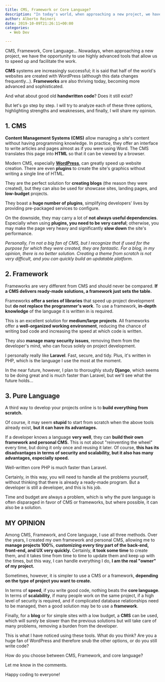 ```yaml
---
title: CMS, Framework or Core Language?
description: "In today's world, when approaching a new project, we have the opportunity to use highly advanced tools..."
author: Alberto Reineri
date: 2019-10-09T21:26:11+00:00
categories:
  - Web Dev

---
```


CMS, Framework, Core Language… Nowadays, when approaching a new project, we have the opportunity to use highly advanced tools that allow us to speed up and facilitate the work.

**CMS** systems are increasingly successful; it is said that half of the world's websites are created with WordPress (although this data changes frequently...). **Frameworks** are also thriving today, becoming more advanced and sophisticated.

And what about good old **handwritten code**? Does it still exist?

But let's go step by step. I will try to analyze each of these three options, highlighting strengths and weaknesses, and finally, I will share my opinion.

## 1. CMS

**Content Management Systems (CMS)** allow managing a site's content without having programming knowledge. In practice, they offer an interface to write articles and pages almost as if you were using Word. The CMS translates this page into **HTML** so that it can be viewed by a browser.

Modern CMS, especially **[WordPress][1]**, can greatly speed up website creation. There are even **plugins** to create the site's graphics without writing a single line of HTML.

They are the perfect solution for **creating blogs** (the reason they were created), but they can also be used for showcase sites, landing pages, and **low-budget** projects.

They boast a **huge number of plugins**, simplifying developers' lives by providing pre-packaged services to configure.

On the downside, they may carry a lot of **not always useful dependencies**. Especially when using **plugins, you need to be very careful**; otherwise, you may make the page very heavy and significantly **slow down** the site's performance.

_Personally, I'm not a big fan of CMS, but I recognize that if used for the purpose for which they were created, they are fantastic. For a blog, in my opinion, there is no better solution. Creating a theme from scratch is not very difficult, and you can quickly build an updatable platform._

## 2. Framework

Frameworks are very different from CMS and should never be compared. **If a CMS delivers ready-made solutions, a framework just sets the table.**

Frameworks **offer a series of libraries** that speed up project development but **do not replace the programmer's work**. To use a framework, **in-depth knowledge** of the language it is written in is required.

This is an excellent solution for **medium/large projects**. All frameworks offer a **well-organized working environment**, reducing the chance of writing bad code and increasing the speed at which code is written.

They also **manage many security issues**, removing them from the developer's mind, who can focus solely on project development.

I personally really like **Laravel**. Fast, secure, and tidy. Plus, it's written in PHP, which is the language I use the most at the moment.

In the near future, however, I plan to thoroughly study **Django**, which seems to be doing great and is much faster than Laravel, but we'll see what the future holds...

## 3. Pure Language

A third way to develop your projects online is to **build everything from scratch.**

Of course, it may seem **stupid** to start from scratch when the above tools already exist, **but it can have its advantages.**

If a developer knows a language **very well**, they can **build their own framework and personal CMS.** This is not about "reinventing the wheel" every time, but doing it only once and reusing it later. Of course, **this has its disadvantages in terms of security and scalability, but it also has many advantages, especially speed.**

Well-written core PHP is much faster than Laravel.

Certainly, in this way, you will need to handle all the problems yourself, without thinking that there is already a ready-made program. But a developer is still a developer, and this is his job.

Time and budget are always a problem, which is why the pure language is often disparaged in favor of CMS or frameworks, but where possible, it can also be a solution.

## MY OPINION

Among CMS, Framework, and Core language, I use all three methods. Over the years, I created my own framework and personal CMS, allowing me to **manage projects 100%**, **customizing every tiny part of the back-end, front-end, and UX very quickly.** Certainly, **it took some time** to create them, and it takes time from time to time to update them and keep up with the times, but this way, I can handle everything I do, **I am the real "owner" of my project.**

Sometimes, however, it is simpler to use a CMS or a framework, **depending on the type of project you want to create.**

In terms of **speed**, if you write good code, nothing beats the **core language**. In terms of **scalability**, if many people work on the same project, if a high level of security is required, and if complicated database relationships need to be managed, then a good solution may be to use a **framework**.

Finally, for a **blog** or for simple sites with a low budget, a **CMS** can be used, which will surely be slower than the previous solutions but will take care of many problems, removing a burden from the developer.

This is what I have noticed using these tools. What do you think? Are you a huge fan of WordPress and therefore snub the other options, or do you still write code?

How do you choose between CMS, Framework, and core language?

Let me know in the comments.

Happy coding to everyone!

[1]: https://en.wordpress.org/

